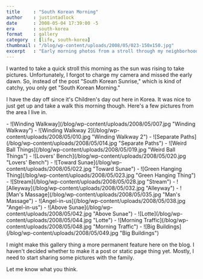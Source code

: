 ```yaml
---
title     : "South Korean Morning"
author    : justintadlock
date      : 2008-05-04 17:39:00 -5
era       : south-korea
format    : gallery
category  : [life, south-korea]
thumbnail : "/blog/wp-content/uploads/2008/05/023-150x150.jpg"
excerpt   : "Early morning photos from a stroll through my neighborhood in South Korea."
---
```


I wanted to take a quick stroll this morning as the sun was rising to take pictures.  Unfortunately, I forgot to charge my camera and missed the early dawn.  So, instead of the post "South Korean Sunrise," which is kind of catchy, you only get "South Korean Morning."

I have the day off since it's Children's day out here in Korea.  It was nice to just get up and take a walk this morning though.  Here's a few pictures from the area I live in.

<div class="block-gallery columns-3 alignwide" markdown="1">
- ![Winding Walkway](/blog/wp-content/uploads/2008/05/007.jpg "Winding Walkway")
- ![Winding Walkway 2](/blog/wp-content/uploads/2008/05/010.jpg "Winding Walkway 2")
- ![Separate Paths](/blog/wp-content/uploads/2008/05/014.jpg "Separate Paths")
- ![Weird Ball Things](/blog/wp-content/uploads/2008/05/019.jpg "Weird Ball Things")
- ![Lovers' Bench](/blog/wp-content/uploads/2008/05/020.jpg "Lovers' Bench")
- ![Toward Sunae](/blog/wp-content/uploads/2008/05/022.jpg "Toward Sunae")
- ![Green Hanging Thing](/blog/wp-content/uploads/2008/05/023.jpg "Green Hanging Thing")
- ![Stream](/blog/wp-content/uploads/2008/05/028.jpg "Stream")
- ![Alleyway](/blog/wp-content/uploads/2008/05/032.jpg "Alleyway")
- ![Man's Massage](/blog/wp-content/uploads/2008/05/035.jpg "Man's Massage")
- ![Angel-in-us](/blog/wp-content/uploads/2008/05/038.jpg "Angel-in-us")
- ![Above Sunae](/blog/wp-content/uploads/2008/05/042.jpg "Above Sunae")
- ![Lotte](/blog/wp-content/uploads/2008/05/044.jpg "Lotte")
- ![Morning Traffic](/blog/wp-content/uploads/2008/05/048.jpg "Morning Traffic")
- ![Big Buildings](/blog/wp-content/uploads/2008/05/049.jpg "Big Buildings")
</div>

I might make this gallery thing a more permanent feature here on the blog.  I haven't decided whether to make it a post or static page thing yet.  Mostly, I need to start sharing some pictures with the family.

Let me know what you think.

